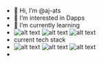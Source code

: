 - 👋 Hi, I’m @aj-ats
- 👀 I’m interested in Dapps
- 🌱 I’m currently learning
- ![alt text](https://github.com/rahul-jha98/README_icons/blob/main/language_and_tools/square/tensorflow/tensorflow.svg) ![alt text](https://github.com/rahul-jha98/README_icons/blob/main/language_and_tools/square/typescript/typescript.svg) ![alt text](https://github.com/rahul-jha98/README_icons/blob/main/language_and_tools/square/azure/azure.svg) 
- current tech stack
-  ![alt text](https://assets-global.website-files.com/5f6b7190899f41fb70882d08/5f85e5a55ba5b680a581a138_chainlink-isobox.svg) ![alt text](https://github.com/rahul-jha98/README_icons/blob/main/language_and_tools/square/html/html.svg) ![alt text](https://github.com/rahul-jha98/README_icons/blob/main/language_and_tools/square/css/css.svg)
- 
